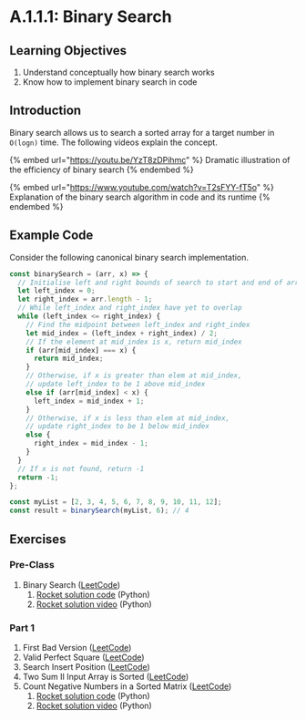 # A.1.1.1: Binary Search

## Learning Objectives

1. Understand conceptually how binary search works
2. Know how to implement binary search in code

## Introduction

Binary search allows us to search a sorted array for a target number in `O(logn)` time. The following videos explain the concept.

{% embed url="https://youtu.be/YzT8zDPihmc" %}
Dramatic illustration of the efficiency of binary search
{% endembed %}

{% embed url="https://www.youtube.com/watch?v=T2sFYY-fT5o" %}
Explanation of the binary search algorithm in code and its runtime
{% endembed %}

## Example Code

Consider the following canonical binary search implementation.

```javascript
const binarySearch = (arr, x) => {
  // Initialise left and right bounds of search to start and end of arr
  let left_index = 0;
  let right_index = arr.length - 1;
  // While left_index and right_index have yet to overlap
  while (left_index <= right_index) {
    // Find the midpoint between left_index and right_index
    let mid_index = (left_index + right_index) / 2;
    // If the element at mid_index is x, return mid_index
    if (arr[mid_index] === x) {
      return mid_index;
    }
    // Otherwise, if x is greater than elem at mid_index,
    // update left_index to be 1 above mid_index
    else if (arr[mid_index] < x) {
      left_index = mid_index + 1;
    }
    // Otherwise, if x is less than elem at mid_index,
    // update right_index to be 1 below mid_index
    else {
      right_index = mid_index - 1;
    }
  }
  // If x is not found, return -1
  return -1;
};

const myList = [2, 3, 4, 5, 6, 7, 8, 9, 10, 11, 12];
const result = binarySearch(myList, 6); // 4
```

## Exercises

### Pre-Class

1. Binary Search ([LeetCode](https://leetcode.com/problems/binary-search/))
   1. [Rocket solution code](https://pastebin.com/9v2GdhRM) (Python)
   2. [Rocket solution video](https://youtu.be/Z5VjCg2YuPs?t=1147) (Python)

### Part 1

1. First Bad Version ([LeetCode](https://leetcode.com/problems/first-bad-version/))
2. Valid Perfect Square ([LeetCode](https://leetcode.com/problems/valid-perfect-square/))
3. Search Insert Position ([LeetCode](https://leetcode.com/problems/search-insert-position/))
4. Two Sum II Input Array is Sorted ([LeetCode](https://leetcode.com/problems/two-sum-ii-input-array-is-sorted/))
5. Count Negative Numbers in a Sorted Matrix ([LeetCode](https://leetcode.com/problems/count-negative-numbers-in-a-sorted-matrix/))
   1. [Rocket solution code](https://pastebin.com/u7xC2K7t) (Python)
   2. [Rocket solution video](https://youtu.be/Z5VjCg2YuPs?t=1598) (Python)
